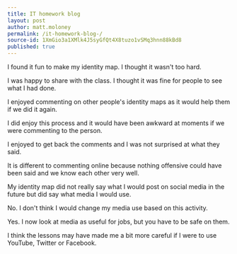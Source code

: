 ```yaml
---
title: IT homework blog 
layout: post
author: matt.moloney
permalink: /it-homework-blog-/
source-id: 1XmGio3a1XMlk4J5syGfQt4X8tuzo1vSMq3hnn88kBd8
published: true
---
```

I found it fun to make my identity map. I thought it wasn't too hard. 

I was happy to share with the class. I thought it was fine for people to see what I had done. 

I enjoyed commenting on other people's identity maps as it would help them if we did it again. 

I did enjoy this process and it would have been awkward at moments if we were commenting to the person.

I enjoyed to get back the comments and I was not surprised at what they said. 

It is different to commenting online because nothing offensive could have been said and we know each other very well.

My identity map did not really say what I would post on social media in the future but did say what media I would use.

No. I don't think I would change my media use based on this activity.

Yes. I now look at media as useful for jobs, but you have to be safe on them.

I think the lessons may have made me a bit more careful if I were to use YouTube, Twitter or Facebook.

